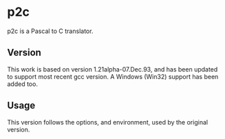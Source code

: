 # p2c
p2c is a Pascal to C translator.

## Version
This work is based on version 1.21alpha-07.Dec.93, and has been updated to support most recent gcc version.
A Windows (Win32) support has been added too.

## Usage
This version follows the options, and environment, used by the original version.
